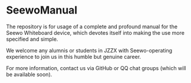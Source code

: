 # SeewoManual
The repository is for usage of a complete and profound manual for the Seewo Whiteboard device, which devotes itself into making the use more specified and simple.

We welcome any alumnis or students in JZZX with Seewo-operating experience to join us in this humble but genuine career.

For more information, contact us via GitHub or QQ chat groups (which will be available soon).
